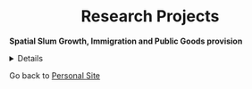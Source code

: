 
<!-- # <center> Matías Reyes Labbé </center> -->
# <center> Research Projects </center>

<b> Spatial Slum Growth, Immigration and Public Goods provision <br></b> 
<details>

    <summary>Show details</summary>
 <p align="justify">
Slum-dwelling is a common alternative for housing purposes in developing economies, which are also facing
massive international migration flows. Informal squatting is related to this phenomenon: in Chile, more
than 30% of slum-dwelling households are of international migrant origin. Nevertheless, slums are extremely
segregated, observing communities that are barely mixed in terms of migrant/native origin of their inhabitants.
This leads to the question of whether native and migrant population are complements, substitutes or congesting inputs in the
<i>production function of slums.</i> By using a 2019-2023 panel dataset at the slum level and a TWFE approach to
estimate elasticities, I document that while the number of migrant and native households separately increase
the spatial extension of slums, when considering them jointly, a negative association is found, pointing to
migrant/native congestion effects. These results suggest immigration-induced slum expansion is more likely to occur at the extensive margin. As underlying mechanism, I explore
on the lack of communitary organization within slums, a public good requiring collaborative efforts between
migrants and natives to prevent eviction, develop transitory urbanization strategies, and advocate for formal
housing solutions. </p> <b> <i> Work in progress. Slides available upon request. </i></b>
</details>




 Go back to [Personal Site](https://mreyeslabbe.github.io/)
